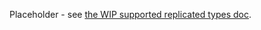 Placeholder - see [the WIP supported replicated types doc](https://docs.google.com/document/d/1YoohgU5ipnVlURp7wCrbizDYg6zw40T1cO8fPcZib0s/edit).